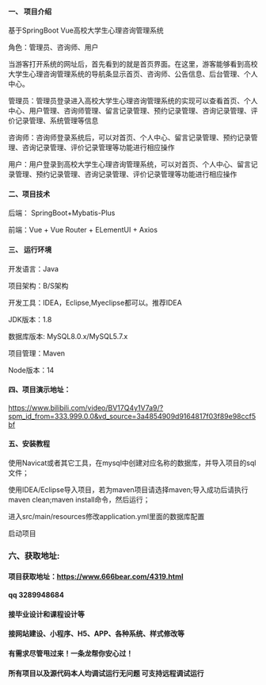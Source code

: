 

#### 一、 项目介绍
基于SpringBoot Vue高校大学生心理咨询管理系统

角色：管理员、咨询师、用户

当游客打开系统的网址后，首先看到的就是首页界面。在这里，游客能够看到高校大学生心理咨询管理系统的导航条显示首页、咨询师、公告信息、后台管理、个人中心。

管理员：管理员登录进入高校大学生心理咨询管理系统的实现可以查看首页、个人中心、用户管理、咨询师管理、留言记录管理、预约记录管理、咨询记录管理、评价记录管理、系统管理等信息

咨询师：咨询师登录系统后，可以对首页、个人中心、留言记录管理、预约记录管理、咨询记录管理、评价记录管理等功能进行相应操作

用户：用户登录到高校大学生心理咨询管理系统，可以对首页、个人中心、留言记录管理、预约记录管理、咨询记录管理、评价记录管理等功能进行相应操作

#### 二、项目技术
后端： SpringBoot+Mybatis-Plus

前端：Vue + Vue Router + ELementUI + Axios

#### 三、 运行环境
开发语言：Java

项目架构：B/S架构

开发工具：IDEA，Eclipse,Myeclipse都可以。推荐IDEA

JDK版本：1.8

数据库版本: MySQL8.0.x/MySQL5.7.x

项目管理：Maven

Node版本：14

#### 四、项目演示地址：

https://www.bilibili.com/video/BV17Q4y1V7a9/?spm_id_from=333.999.0.0&vd_source=3a4854909d9164817f03f89e98ccf5bf

#### 五、安装教程
使用Navicat或者其它工具，在mysql中创建对应名称的数据库，并导入项目的sql文件；

使用IDEA/Eclipse导入项目，若为maven项目请选择maven;导入成功后请执行maven clean;maven install命令，然后运行；

进入src/main/resources修改application.yml里面的数据库配置

启动项目


### 六、获取地址:
#### 项目获取地址：https://www.666bear.com/4319.html
#### qq 3289948684
#### 接毕业设计和课程设计等
#### 接网站建设、小程序、H5、APP、各种系统、样式修改等
#### 有需求尽管甩过来！一条龙帮你安心过！
#### 所有项目以及源代码本人均调试运行无问题 可支持远程调试运行




